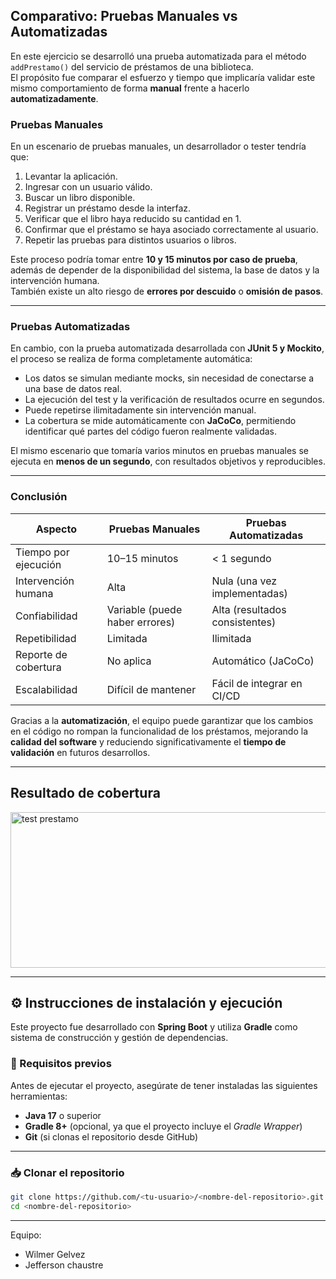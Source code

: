 ## Comparativo: Pruebas Manuales vs Automatizadas

En este ejercicio se desarrolló una prueba automatizada para el método `addPrestamo()` del servicio de préstamos de una biblioteca.  
El propósito fue comparar el esfuerzo y tiempo que implicaría validar este mismo comportamiento de forma **manual** frente a hacerlo **automatizadamente**.

### Pruebas Manuales

En un escenario de pruebas manuales, un desarrollador o tester tendría que:

1. Levantar la aplicación.
2. Ingresar con un usuario válido.
3. Buscar un libro disponible.
4. Registrar un préstamo desde la interfaz.
5. Verificar que el libro haya reducido su cantidad en 1.
6. Confirmar que el préstamo se haya asociado correctamente al usuario.
7. Repetir las pruebas para distintos usuarios o libros.

Este proceso podría tomar entre **10 y 15 minutos por caso de prueba**, además de depender de la disponibilidad del sistema, la base de datos y la intervención humana.  
También existe un alto riesgo de **errores por descuido** o **omisión de pasos**.

---

### Pruebas Automatizadas

En cambio, con la prueba automatizada desarrollada con **JUnit 5 y Mockito**, el proceso se realiza de forma completamente automática:

- Los datos se simulan mediante mocks, sin necesidad de conectarse a una base de datos real.
- La ejecución del test y la verificación de resultados ocurre en segundos.
- Puede repetirse ilimitadamente sin intervención manual.
- La cobertura se mide automáticamente con **JaCoCo**, permitiendo identificar qué partes del código fueron realmente validadas.

El mismo escenario que tomaría varios minutos en pruebas manuales se ejecuta en **menos de un segundo**, con resultados objetivos y reproducibles.

---

### Conclusión

| Aspecto                      | Pruebas Manuales                   | Pruebas Automatizadas                     |
|------------------------------|------------------------------------|-------------------------------------------|
| Tiempo por ejecución         | 10–15 minutos                      | < 1 segundo                              |
| Intervención humana          | Alta                               | Nula (una vez implementadas)              |
| Confiabilidad                | Variable (puede haber errores)     | Alta (resultados consistentes)            |
| Repetibilidad                | Limitada                           | Ilimitada                                 |
| Reporte de cobertura         | No aplica                          | Automático (JaCoCo)                       |
| Escalabilidad                | Difícil de mantener                | Fácil de integrar en CI/CD                |

Gracias a la **automatización**, el equipo puede garantizar que los cambios en el código no rompan la funcionalidad de los préstamos, mejorando la **calidad del software** y reduciendo significativamente el **tiempo de validación** en futuros desarrollos.

---

## Resultado de cobertura
<img width="977" height="249" alt="test prestamo" src="https://github.com/user-attachments/assets/c0491bb1-44aa-4856-adeb-543593e58f33" />

--- 
## ⚙️ Instrucciones de instalación y ejecución

Este proyecto fue desarrollado con **Spring Boot** y utiliza **Gradle** como sistema de construcción y gestión de dependencias.

### 🔧 Requisitos previos

Antes de ejecutar el proyecto, asegúrate de tener instaladas las siguientes herramientas:

- **Java 17** o superior  
- **Gradle 8+** (opcional, ya que el proyecto incluye el *Gradle Wrapper*)  
- **Git** (si clonas el repositorio desde GitHub)

---

### 📥 Clonar el repositorio

```bash
git clone https://github.com/<tu-usuario>/<nombre-del-repositorio>.git
cd <nombre-del-repositorio>
```
----
Equipo:
- Wilmer Gelvez
- Jefferson chaustre
